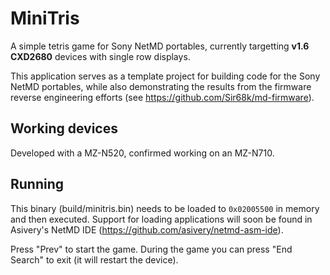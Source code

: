 # MiniTris

A simple tetris game for Sony NetMD portables, currently targetting **v1.6 CXD2680** devices with single row displays. 

This application serves as a template project for building code for the Sony NetMD portables, while also demonstrating the results from the firmware reverse engineering efforts (see https://github.com/Sir68k/md-firmware).

## Working devices

Developed with a MZ-N520, confirmed working on an MZ-N710.

## Running

This binary (build/minitris.bin) needs to be loaded to `0x02005500` in memory and then executed. Support for loading applications will soon be found in Asivery's NetMD IDE (https://github.com/asivery/netmd-asm-ide).

Press "Prev" to start the game. During the game you can press "End Search" to exit (it will restart the device).